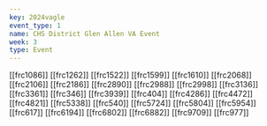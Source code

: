 ```yaml
---
key: 2024vagle
event_type: 1
name: CHS District Glen Allen VA Event
week: 3
type: Event
---
```

[[frc1086]]
[[frc1262]]
[[frc1522]]
[[frc1599]]
[[frc1610]]
[[frc2068]]
[[frc2106]]
[[frc2186]]
[[frc2890]]
[[frc2988]]
[[frc2998]]
[[frc3136]]
[[frc3361]]
[[frc346]]
[[frc3939]]
[[frc404]]
[[frc4286]]
[[frc4472]]
[[frc4821]]
[[frc5338]]
[[frc540]]
[[frc5724]]
[[frc5804]]
[[frc5954]]
[[frc617]]
[[frc6194]]
[[frc6802]]
[[frc6882]]
[[frc9709]]
[[frc977]]
